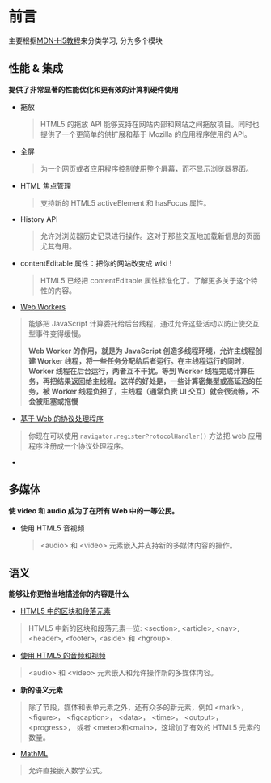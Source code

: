 # 前言

主要根据[MDN-H5教程]( https://developer.mozilla.org/zh-CN/docs/Web/Guide/HTML/HTML5 )来分类学习, 分为多个模块

## 性能 & 集成

**提供了非常显著的性能优化和更有效的计算机硬件使用**

* 拖放

  > HTML5 的拖放 API 能够支持在网站内部和网站之间拖放项目。同时也提供了一个更简单的供扩展和基于 Mozilla 的应用程序使用的 API。

* 全屏

  > 为一个网页或者应用程序控制使用整个屏幕，而不显示浏览器界面。

* HTML 焦点管理

  > 支持新的 HTML5 activeElement 和 hasFocus 属性。

* History API 

  > 允许对浏览器历史记录进行操作。这对于那些交互地加载新信息的页面尤其有用。

* contentEditable 属性：把你的网站改变成 wiki !

  > HTML5 已经把 contentEditable 属性标准化了。了解更多关于这个特性的内容。

*  [Web Workers](https://developer.mozilla.org/zh-CN/docs/DOM/Using_web_workers) 

  > 能够把 JavaScript 计算委托给后台线程，通过允许这些活动以防止使交互型事件变得缓慢。 
  >
  > **Web Worker 的作用，就是为 JavaScript 创造多线程环境，允许主线程创建 Worker 线程，将一些任务分配给后者运行。在主线程运行的同时，Worker 线程在后台运行，两者互不干扰。等到 Worker 线程完成计算任务，再把结果返回给主线程。这样的好处是，一些计算密集型或高延迟的任务，被 Worker 线程负担了，主线程（通常负责 UI 交互）就会很流畅，不会被阻塞或拖慢**

*  [基于 Web 的协议处理程序](https://developer.mozilla.org/zh-CN/docs/Web-based_protocol_handlers) 

  >  你现在可以使用 `navigator.registerProtocolHandler()` 方法把 web 应用程序注册成一个协议处理程序。 

* 

## 多媒体

**使 video 和 audio 成为了在所有 Web 中的一等公民。**

* 使用 HTML5 音视频

  > \<audio> 和 \<video> 元素嵌入并支持新的多媒体内容的操作。



## 语义

**能够让你更恰当地描述你的内容是什么**

*  [HTML5 中的区块和段落元素](https://developer.mozilla.org/zh-CN/docs/Web/Guide/HTML/Sections_and_Outlines_of_an_HTML5_document) 

  > HTML5 中新的区块和段落元素一览: \<section>, \<article>, \<nav>, \<header>, \<footer>, \<aside> 和 \<hgroup>.

*  [使用 HTML5 的音频和视频](https://developer.mozilla.org/zh-CN/docs/Web/Guide/HTML/Using_HTML5_audio_and_video) 

  > \<audio> 和 \<video> 元素嵌入和允许操作新的多媒体内容。

*  **新的语义元素** 

  > 除了节段，媒体和表单元素之外，还有众多的新元素，例如 \<mark>， \<figure>， \<figcaption>， \<data>， \<time>， \<output>， \<progress>， 或者 \<meter>和\<main>，这增加了有效的 HTML5 元素的数量。

*  [MathML](https://developer.mozilla.org/zh-CN/docs/MathML) 

  >  允许直接嵌入数学公式。 